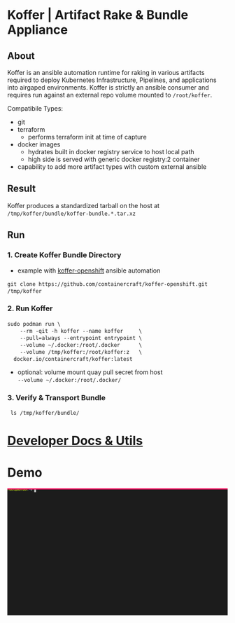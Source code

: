 # Koffer | Artifact Rake & Bundle Appliance
## About
Koffer is an ansible automation runtime for raking in various artifacts required 
to deploy Kubernetes Infrastructure, Pipelines, and applications into airgaped 
environments. Koffer is strictly an ansible consumer and requires run against an 
external repo volume mounted to `/root/koffer`.

Compatibile Types:
  - git
  - terraform 
    - performs terraform init at time of capture
  - docker images
    - hydrates built in docker registry service to host local path
    - high side is served with generic docker registry:2 container
  - capability to add more artifact types with custom external ansible

## Result
Koffer produces a standardized tarball on the host at `/tmp/koffer/bundle/koffer-bundle.*.tar.xz`

## Run
### 1. Create Koffer Bundle Directory
  - example with [koffer-openshift](https://github.com/containercraft/koffer-openshift) ansible automation
```
git clone https://github.com/containercraft/koffer-openshift.git /tmp/koffer
```
### 2. Run Koffer
```
sudo podman run \
    --rm -qit -h koffer --name koffer     \
    --pull=always --entrypoint entrypoint \
    --volume ~/.docker:/root/.docker      \
    --volume /tmp/koffer:/root/koffer:z   \
  docker.io/containercraft/koffer:latest
```
  - optional: volume mount quay pull secret from host    
    `--volume ~/.docker:/root/.docker/`
### 3. Verify & Transport Bundle
```
 ls /tmp/koffer/bundle/
```
# [Developer Docs & Utils](./dev)
# Demo
![bundle](./web/bundle.svg)

